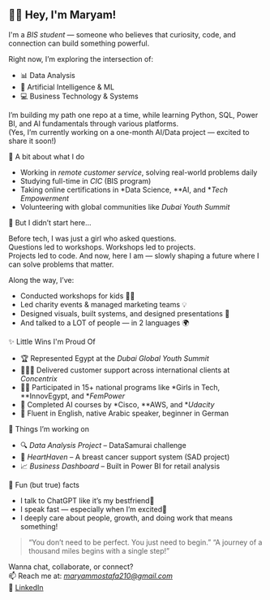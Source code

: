  ## 👋🏻 Hey, I'm Maryam!

I'm a *BIS student* — someone who believes that curiosity, code, and connection can build something powerful.

Right now, I’m exploring the intersection of:
- 📊 Data Analysis
- 🤖 Artificial Intelligence & ML
- 💻 Business Technology & Systems

I’m building my path one repo at a time, while learning Python, SQL, Power BI, and AI fundamentals through various platforms.  
(Yes, I’m currently working on a one-month AI/Data project — excited to share it soon!)



 💼 A bit about what I do

- Working in *remote customer service*, solving real-world problems daily
- Studying full-time in *CIC* (BIS program)
- Taking online certifications in *Data Science, **AI, and **Tech Empowerment*
- Volunteering with global communities like *Dubai Youth Summit*



 🧠 But I didn’t start here...

Before tech, I was just a girl who asked questions.  
Questions led to workshops. Workshops led to projects.  
Projects led to code. And now, here I am — slowly shaping a future where I can solve problems that matter.

Along the way, I’ve:
- Conducted workshops for kids 👧🏻 
- Led charity events & managed marketing teams 💡  
- Designed visuals, built systems, and designed presentations 🎨  
- And talked to a LOT of people — in 2 languages 🌍



 ✨ Little Wins I'm Proud Of

- 🏆 Represented Egypt at the *Dubai Global Youth Summit*
- 👩🏻‍🏫 Delivered customer support across international clients at *Concentrix*
- 🤝🏻 Participated in 15+ national programs like *Girls in Tech, **InnovEgypt, and **FemPower*
- 🧠 Completed AI courses by *Cisco, **AWS, and **Udacity*
- 🎯 Fluent in English, native Arabic speaker, beginner in German



 🌱 Things I’m working on

- 🔍 *Data Analysis Project* – DataSamurai challenge  
- 🏥 *HeartHaven* – A breast cancer support system (SAD project)  
- 📈 *Business Dashboard* – Built in Power BI for retail analysis  



 💓 Fun (but true) facts

- I talk to ChatGPT like it’s my bestfriend🤖  
- I speak fast — especially when I’m excited🤪  
- I deeply care about people, growth, and doing work that means something!



> “You don’t need to be perfect. You just need to begin.” “A journey of a thousand miles begins with a single step!”

Wanna chat, collaborate, or connect?  
📫 Reach me at: *maryammostafa210@gmail.com*  
🔗 [LinkedIn](https://www.linkedin.com/in/maryamostafa)
